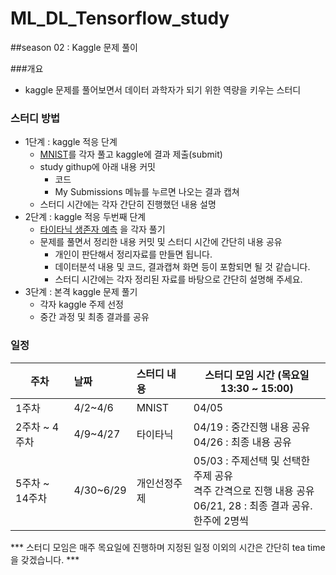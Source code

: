 # ML_DL_Tensorflow_study
##season 02 : Kaggle 문제 풀이

###개요

- kaggle 문제를 풀어보면서 데이터 과학자가 되기 위한 역량을 키우는 스터디



### 스터디 방법

- 1단계 : kaggle 적응 단계
  - [MNIST](https://www.kaggle.com/c/digit-recognizer)를 각자 풀고 kaggle에 결과 제출(submit)
  - study githup에 아래 내용 커밋
    - 코드
    - My Submissions 메뉴를 누르면 나오는 결과 캡쳐
  - 스터디 시간에는 각자 간단히 진행했던 내용 설명
- 2단계 : kaggle 적응 두번째 단계
  - [타이타닉 생존자 예측](https://www.kaggle.com/c/titanic) 을 각자 풀기
  - 문제를 풀면서 정리한 내용 커밋 및 스터디 시간에 간단히 내용 공유
    - 개인이 판단해서 정리자료를 만들면 됩니다.
    - 데이터분석 내용 및 코드, 결과캡쳐 화면 등이 포함되면 될 것 같습니다.
    - 스터디 시간에는 각자 정리된 자료를 바탕으로 간단히 설명해 주세요.
- 3단계 : 본격 kaggle 문제 풀기
  - 각자 kaggle 주제 선정
  - 중간 과정 및 최종 결과를 공유



### 일정

| 주차 | 날짜      | 스터디 내용 | 스터디 모임 시간 (목요일 13:30 ~ 15:00) |
| ---- | :----     | :-------- | --- |
| 1주차 | 4/2~4/6   | MNIST    | 04/05 |
| 2주차 ~ 4주차 | 4/9~4/27  | 타이타닉    | 04/19 : 중간진행 내용 공유<br>04/26 : 최종 내용 공유 |
| 5주차 ~ 14주차 | 4/30~6/29 | 개인선정주제 |05/03 : 주제선택 및 선택한 주제 공유<br>격주 간격으로 진행 내용 공유<br>06/21, 28 : 최종 결과 공유. 한주에 2명씩|
*** 스터디 모임은 매주 목요일에 진행하며 지정된 일정 이외의 시간은 간단히 tea time을 갖겠습니다. ***



